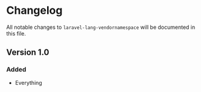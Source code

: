 # Changelog

All notable changes to `laravel-lang-vendornamespace` will be documented in this file.

## Version 1.0

### Added
- Everything
